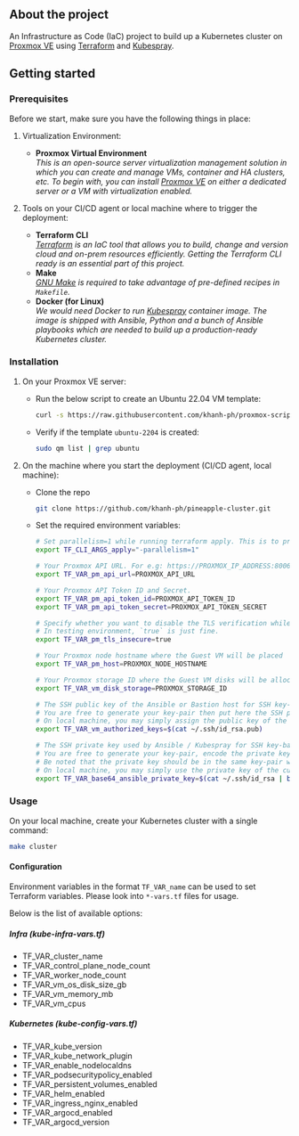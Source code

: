 ## About the project

An Infrastructure as Code (IaC) project to build up a Kubernetes cluster on [Proxmox VE](https://pve.proxmox.com/wiki/Main_Page) using [Terraform](https://www.terraform.io/) and [Kubespray](https://github.com/kubernetes-sigs/kubespray).

## Getting started

### Prerequisites

Before we start, make sure you have the following things in place:

1. Virtualization Environment:

    * **Proxmox Virtual Environment**<br>
    _This is an open-source server virtualization management solution in which you can create and manage VMs, container and HA clusters, etc. To begin with, you can install [Proxmox VE](https://pve.proxmox.com/wiki/Main_Page) on either a dedicated server or a VM with virtualization enabled._

2. Tools on your CI/CD agent or local machine where to trigger the deployment:

    * **Terraform CLI** <br>
    _[Terraform](https://www.terraform.io/) is an IaC tool that allows you to build, change and version cloud and on-prem resources efficiently. Getting the Terraform CLI ready is an essential part of this project._
    * **Make** <br>
    _[GNU Make](https://www.gnu.org/software/make/) is required to take advantage of pre-defined recipes in `Makefile`._
    * **Docker (for Linux)** <br>
    _We would need Docker to run [Kubespray](https://github.com/kubernetes-sigs/kubespray) container image. The image is shipped with Ansible, Python and a bunch of Ansible playbooks which are needed to build up a production-ready Kubernetes cluster._

### Installation

1. On your Proxmox VE server:
    * Run the below script to create an Ubuntu 22.04 VM template:
        ```sh
        curl -s https://raw.githubusercontent.com/khanh-ph/proxmox-scripts/master/create-cloud-init-VM-template.sh | sudo bash
        ```
    * Verify if the template `ubuntu-2204` is created:
        ```sh
        sudo qm list | grep ubuntu
        ```

2. On the machine where you start the deployment (CI/CD agent, local machine):

    * Clone the repo
        ```sh
        git clone https://github.com/khanh-ph/pineapple-cluster.git
        ```
    * Set the required environment variables:
        ```sh
        # Set parallelism=1 while running terraform apply. This is to prevent errors on Proxmox concurrent operations.
        export TF_CLI_ARGS_apply="-parallelism=1"

        # Your Proxmox API URL. For e.g: https://PROXMOX_IP_ADDRESS:8006/api2/json
        export TF_VAR_pm_api_url=PROXMOX_API_URL
        
        # Your Proxmox API Token ID and Secret.
        export TF_VAR_pm_api_token_id=PROXMOX_API_TOKEN_ID
        export TF_VAR_pm_api_token_secret=PROXMOX_API_TOKEN_SECRET
        
        # Specify whether you want to disable the TLS verification while connecting to your Proxmox API server. 
        # In testing environment, `true` is just fine.
        export TF_VAR_pm_tls_insecure=true
        
        # Your Proxmox node hostname where the Guest VM will be placed
        export TF_VAR_pm_host=PROXMOX_NODE_HOSTNAME
        
        # Your Proxmox storage ID where the Guest VM disks will be allocated; E.g: local-zfs, local-lvm
        export TF_VAR_vm_disk_storage=PROXMOX_STORAGE_ID

        # The SSH public key of the Ansible or Bastion host for SSH key-based authentication. This key will be copied to all the VMs.
        # You are free to generate your key-pair then put here the SSH public key.
        # On local machine, you may simply assign the public key of the current user as following:
        export TF_VAR_vm_authorized_keys=$(cat ~/.ssh/id_rsa.pub)

        # The SSH private key used by Ansible / Kubespray for SSH key-based authentication.
        # You are free to generate your key-pair, encode the private key with base64 then put it here. 
        # Be noted that the private key should be in the same key-pair with at least one of the public keys specified in `TF_VAR_vm_authorized_keys` 
        # On local machine, you may simply use the private key of the current user as following:
        export TF_VAR_base64_ansible_private_key=$(cat ~/.ssh/id_rsa | base64)
        ```

### Usage

On your local machine, create your Kubernetes cluster with a single command:
```sh
make cluster
```

#### Configuration

Environment variables in the format `TF_VAR_name` can be used to set Terraform variables. Please look into `*-vars.tf` files for usage.

Below is the list of available options:

##### Infra (kube-infra-vars.tf)

* TF_VAR_cluster_name
* TF_VAR_control_plane_node_count
* TF_VAR_worker_node_count
* TF_VAR_vm_os_disk_size_gb
* TF_VAR_vm_memory_mb
* TF_VAR_vm_cpus

##### Kubernetes (kube-config-vars.tf)

* TF_VAR_kube_version
* TF_VAR_kube_network_plugin
* TF_VAR_enable_nodelocaldns
* TF_VAR_podsecuritypolicy_enabled
* TF_VAR_persistent_volumes_enabled
* TF_VAR_helm_enabled
* TF_VAR_ingress_nginx_enabled
* TF_VAR_argocd_enabled
* TF_VAR_argocd_version
